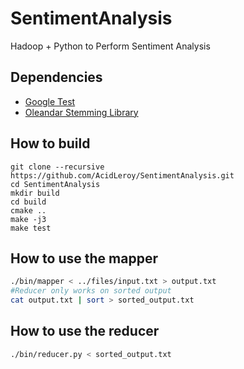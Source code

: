 # SentimentAnalysis
Hadoop + Python to Perform Sentiment Analysis

## Dependencies

- [Google Test](https://code.google.com/p/googletest/)
- [Oleandar Stemming Library](https://github.com/OleanderSoftware/OleanderStemmingLibrary)


## How to build
```
git clone --recursive https://github.com/AcidLeroy/SentimentAnalysis.git
cd SentimentAnalysis
mkdir build
cd build
cmake ..
make -j3
make test
```

## How to use the mapper
```bash
./bin/mapper < ../files/input.txt > output.txt
#Reducer only works on sorted output
cat output.txt | sort > sorted_output.txt
```
## How to use the reducer
```bash
./bin/reducer.py < sorted_output.txt
```

